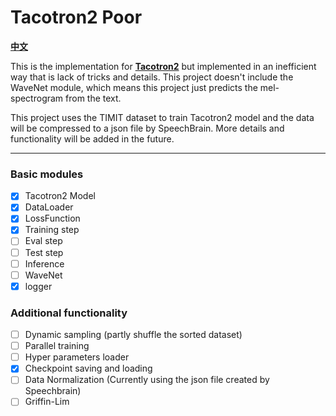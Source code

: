 # Tacotron2 Poor
[**中文**](https://github.com/PhyseChan/Tacotron2Poor/blob/master/README.zh.md)

This is the implementation for [**Tacotron2**](https://arxiv.org/pdf/1712.05884.pdf) but implemented in an inefficient way that is lack of tricks and details. This project doesn't include the WaveNet module, which means this project just predicts the mel-spectrogram from the text.

This project uses the TIMIT dataset to train Tacotron2 model and the data will be compressed to a json file by SpeechBrain. More details and functionality will be added in the future.

----

### Basic modules
- [x] Tacotron2 Model
- [x] DataLoader
- [x] LossFunction
- [x] Training step
- [ ] Eval step
- [ ] Test step
- [ ] Inference
- [ ] WaveNet
- [x] logger

### Additional functionality
- [ ] Dynamic sampling (partly shuffle the sorted dataset)
- [ ] Parallel training
- [ ] Hyper parameters loader
- [x] Checkpoint saving and loading
- [ ] Data Normalization (Currently using the json file created by Speechbrain)
- [ ] Griffin-Lim
